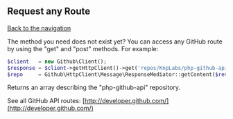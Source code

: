 ## Request any Route
[Back to the navigation](README.md)

The method you need does not exist yet? You can access any GitHub route by using the "get" and "post" methods.
For example:

```php
$client   = new Github\Client();
$response = $client->getHttpClient()->get('repos/KnpLabs/php-github-api');
$repo     = Github\HttpClient\Message\ResponseMediator::getContent($response);
```

Returns an array describing the "php-github-api" repository.

See all GitHub API routes: [http://developer.github.com/](http://developer.github.com/)
